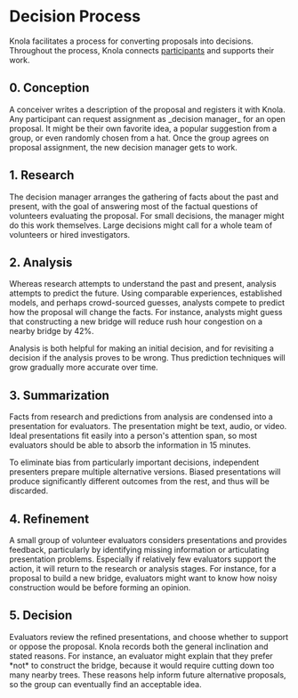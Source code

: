 # Decision Process

Knola facilitates a process for converting proposals into decisions. Throughout the process, Knola connects [participants](roles) and supports their work.

<div class="flex">
<div class="doublet">
 <h2>0. Conception</h2>
 <p>A conceiver writes a description of the proposal and registers it with Knola. Any participant can request assignment as _decision manager_ for an open proposal. It might be their own favorite idea, a popular suggestion from a group, or even randomly chosen from a hat. Once the group agrees on proposal assignment, the new decision manager gets to work.</p>
</div>

<div class="doublet">
 <h2>1. Research</h2>
 <p>The decision manager arranges the gathering of facts about the past and present, with the goal of answering most of the factual questions of volunteers evaluating the proposal. For small decisions, the manager might do this work themselves. Large decisions might call for a whole team of volunteers or hired investigators.</p>
</div>

<div class="doublet">
 <h2>2. Analysis</h2>
 <p>Whereas research attempts to understand the past and present, analysis attempts to predict the future. Using comparable experiences, established models, and perhaps crowd-sourced guesses, analysts compete to predict how the proposal will change the facts. For instance, analysts might guess that constructing a new bridge will reduce rush hour congestion on a nearby bridge by 42%.</p>
 <p>Analysis is both helpful for making an initial decision, and for revisiting a decision if the analysis proves to be wrong. Thus prediction techniques will grow gradually more accurate over time.</p>
</div>

<div class="doublet">
 <h2>3. Summarization</h2>
 <p>Facts from research and predictions from analysis are condensed into a presentation for evaluators. The presentation might be text, audio, or video. Ideal presentations fit easily into a person's attention span, so most evaluators should be able to absorb the information in 15 minutes.</p>
 <p>To eliminate bias from particularly important decisions, independent presenters prepare multiple alternative versions. Biased presentations will produce significantly different outcomes from the rest, and thus will be discarded.</p>
</div>

<div class="doublet">
 <h2>4. Refinement</h2>
 <p>A small group of volunteer evaluators considers presentations and provides feedback, particularly by identifying missing information or articulating presentation problems. Especially if relatively few evaluators support the action, it will return to the research or analysis stages. For instance, for a proposal to build a new bridge, evaluators might want to know how noisy construction would be before forming an opinion.</p>
</div>

<div class="doublet">
 <h2>5. Decision</h2>
 <p>Evaluators review the refined presentations, and choose whether to support or oppose the proposal. Knola records both the general inclination and stated reasons. For instance, an evaluator might explain that they prefer *not* to construct the bridge, because it would require cutting down too many nearby trees. These reasons help inform future alternative proposals, so the group can eventually find an acceptable idea.</p>
</div>
</div>
